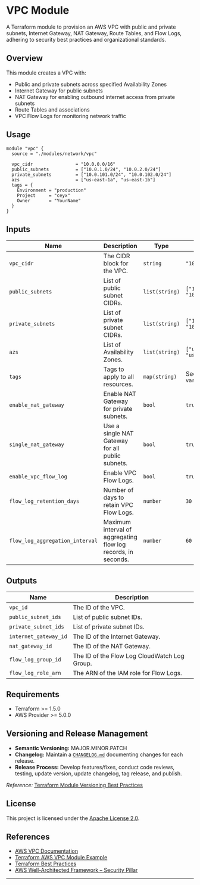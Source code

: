 # VPC Module

A Terraform module to provision an AWS VPC with public and private subnets, Internet Gateway, NAT Gateway, Route Tables, and Flow Logs, adhering to security best practices and organizational standards.

## Overview

This module creates a VPC with:

- Public and private subnets across specified Availability Zones
- Internet Gateway for public subnets
- NAT Gateway for enabling outbound internet access from private subnets
- Route Tables and associations
- VPC Flow Logs for monitoring network traffic

## Usage

```hcl
module "vpc" {
  source = "./modules/network/vpc"

  vpc_cidr                = "10.0.0.0/16"
  public_subnets          = ["10.0.1.0/24", "10.0.2.0/24"]
  private_subnets         = ["10.0.101.0/24", "10.0.102.0/24"]
  azs                     = ["us-east-1a", "us-east-1b"]
  tags = {
    Environment = "production"
    Project     = "ceyx"
    Owner       = "YourName"
  }
}
```

## Inputs

| Name                            | Description                                                      | Type           | Default                          | Required |
| ------------------------------- | ---------------------------------------------------------------- | -------------- | -------------------------------- | -------- |
| `vpc_cidr`                      | The CIDR block for the VPC.                                      | `string`       | `"10.0.0.0/16"`                  | no       |
| `public_subnets`                | List of public subnet CIDRs.                                     | `list(string)` | `["10.0.1.0/24", "10.0.2.0/24"]` | no       |
| `private_subnets`               | List of private subnet CIDRs.                                    | `list(string)` | `["10.0.101.0/24", "10.0.102.0/24"]` | no    |
| `azs`                           | List of Availability Zones.                                      | `list(string)` | `["us-east-1a", "us-east-1b"]`    | no       |
| `tags`                          | Tags to apply to all resources.                                  | `map(string)`  | See default in `variables.tf`     | no       |
| `enable_nat_gateway`            | Enable NAT Gateway for private subnets.                          | `bool`         | `true`                            | no       |
| `single_nat_gateway`            | Use a single NAT Gateway for all public subnets.                 | `bool`         | `true`                            | no       |
| `enable_vpc_flow_log`           | Enable VPC Flow Logs.                                            | `bool`         | `true`                            | no       |
| `flow_log_retention_days`       | Number of days to retain VPC Flow Logs.                          | `number`       | `30`                              | no       |
| `flow_log_aggregation_interval` | Maximum interval of aggregating flow log records, in seconds.    | `number`       | `60`                              | no       |

## Outputs

| Name                  | Description                                  |
| --------------------- | -------------------------------------------- |
| `vpc_id`              | The ID of the VPC.                           |
| `public_subnet_ids`   | List of public subnet IDs.                   |
| `private_subnet_ids`  | List of private subnet IDs.                  |
| `internet_gateway_id` | The ID of the Internet Gateway.              |
| `nat_gateway_id`      | The ID of the NAT Gateway.                   |
| `flow_log_group_id`   | The ID of the Flow Log CloudWatch Log Group. |
| `flow_log_role_arn`   | The ARN of the IAM role for Flow Logs.       |

## Requirements

- Terraform >= 1.5.0
- AWS Provider >= 5.0.0

## Versioning and Release Management

- **Semantic Versioning:** MAJOR.MINOR.PATCH
- **Changelog:** Maintain a [`CHANGELOG.md`](CHANGELOG.md) documenting changes for each release.
- **Release Process:** Develop features/fixes, conduct code reviews, testing, update version, update changelog, tag release, and publish.

*Reference:* [Terraform Module Versioning Best Practices](https://developer.hashicorp.com/terraform/language/modules/develop/structure)

## License

This project is licensed under the [Apache License 2.0](../../LICENSE).

## References

- [AWS VPC Documentation](https://docs.aws.amazon.com/vpc/index.html)
- [Terraform AWS VPC Module Example](https://github.com/terraform-aws-modules/terraform-aws-vpc/blob/master/examples/complete/main.tf)
- [Terraform Best Practices](https://www.terraform.io/language/best-practices)
- [AWS Well-Architected Framework – Security Pillar](https://docs.aws.amazon.com/wellarchitected/latest/security-pillar/welcome.html)

---
